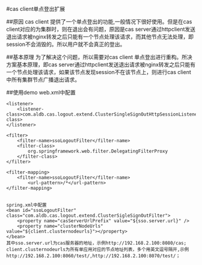 #cas client单点登出扩展

##原因
cas client 提供了一个单点登出的功能,一般情况下很好使用。但是在cas client对应的为集群时，则在退出会有问题，原因是cas server通过httpclient发送退出请求被nginx转发之后只能有一个节点处理该请求，而其他节点无法处理，即session不会消毁的。所以用户就不会真正的登出。

##基本原理
为了解决这个问题，所以需要对cas client 单点登出进行重构。所决方案基本原理，即cas server通过httpclient发送退出请求被nginx转发之后只能有一个节点处理该请求，如果该节点发现session不在该节点上，则进行cas client中所有集群节点广播退出请求。


##使用demo
	web.xml中配置

	<listener>
		<listener-class>com.aldb.cas.logout.extend.ClusterSingleSignOutHttpSessionListener</listener-class>
	</listener>
	
	<filter>
        <filter-name>ssoLogoutFilter</filter-name>
        <filter-class>
            org.springframework.web.filter.DelegatingFilterProxy
        </filter-class>
    </filter>
	
	<filter-mapping>
		<filter-name>ssoLogoutFilter</filter-name>
			<url-pattern>/*</url-pattern>
	</filter-mapping>


	spring.xml中配置
	<bean id="ssoLogoutFilter" class="com.aldb.cas.logout.extend.ClusterSigleSignOutFilter">
		<property name="casServerUrlPrefix" value="${sso.server.url}" />
		<property name="clusterNodeUrls" value="${client.clusternodeurls}"></property>
	</bean>
	其中sso.server.url为cas服务器的地址，示例http://192.168.2.100:8080/cas;
	client.clusternodeurls为所有单应用对应的节点地址列表，多个用英文逗号隔开,示例http://192.168.2.100:8060/test/,http://192.168.2.100:8070/test/；
	
	